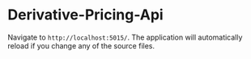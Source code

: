 # Derivative-Pricing-Api

Navigate to `http://localhost:5015/`. The application will automatically reload if you change any of the source files.
